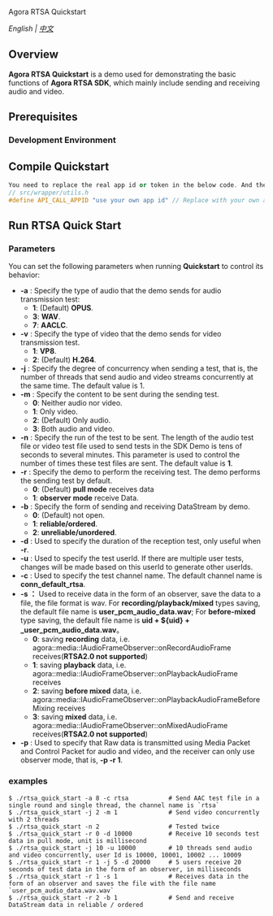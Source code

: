 Agora RTSA Quickstart

*English | [中文](README(rtsa).zh.md)*

## Overview

**Agora RTSA Quickstart** is a demo used for demonstrating the basic functions of **Agora RTSA SDK**, which mainly include sending and receiving audio and video.

## Prerequisites
### Development Environment



## Compile Quickstart

```cpp
You need to replace the real app id or token in the below code. And then compile according to README.zh.md
// src/wrapper/utils.h
#define API_CALL_APPID "use your own app id" // Replace with your own appId
```


## Run RTSA Quick Start

### Parameters

You can set the following parameters when running **Quickstart** to control its behavior:

* **-a** : Specify the type of audio that the demo sends for audio transmission test:
    * **1**: (Default) **OPUS**.
    * **3**: **WAV**.
    * **7**: **AACLC**.
* **-v** : Specify the type of video that the demo sends for video transmission test. 
    * **1**: **VP8**.
    * **2**: (Default) **H.264**.
* **-j** : Specify the degree of concurrency when sending a test, that is, the number of threads that send audio and video streams concurrently at the same time. The default value is 1.
* **-m** : Specify the content to be sent during the sending test.
    * **0**: Neither audio nor video.
    * **1**: Only video.
    * **2**: (Default) Only audio.
    * **3**: Both audio and video.
* **-n** : Specify the run of the test to be sent. The length of the audio test file or video test file used to send tests in the SDK Demo is tens of seconds to several minutes. This parameter is used to control the number of times these test files are sent. The default value is **1**.
* **-r** : Specify the demo to perform the receiving test. The demo performs the sending test by default. 
    * **0**: (Default) **pull mode** receives data
    * **1**: **observer mode** receive Data. 
* **-b** : Specify the form of sending and receiving DataStream by demo. 
    * **0**: (Default) not open.
    * **1**: **reliable/ordered**.
    * **2**: **unreliable/unordered**.
* **-d** : Used to specify the duration of the reception test, only useful when **-r**.
* **-u** : Used to specify the test userId. If there are multiple user tests, changes will be made based on this userId to generate other userIds.
* **-c** : Used to specify the test channel name. The default channel name is **conn_default_rtsa**.
* **-s ：** Used to receive data in the form of an observer, save the data to a file, the file format is wav. For **recording/playback/mixed** types saving, the default file name is **user_pcm_audio_data.wav**; For **before-mixed** type saving, the default file name is **uid + ${uid} + _user_pcm_audio_data.wav**。
    * **0**: saving **recording** data, i.e. agora::media::IAudioFrameObserver::onRecordAudioFrame receives(**RTSA2.0 not supported**)
    * **1**: saving **playback** data, i.e. agora::media::IAudioFrameObserver::onPlaybackAudioFrame receives
    * **2**: saving **before mixed** data, i.e. agora::media::IAudioFrameObserver::onPlaybackAudioFrameBeforeMixing receives
    * **3**: saving **mixed** data, i.e. agora::media::IAudioFrameObserver::onMixedAudioFrame receives(**RTSA2.0 not supported**)
* **-p** : Used to specify that Raw data is transmitted using Media Packet and Control Packet for audio and video, and the receiver can only use observer mode, that is, **-p -r 1**.

### examples

```
$ ./rtsa_quick_start -a 8 -c rtsa           # Send AAC test file in a single round and single thread, the channel name is `rtsa`
$ ./rtsa_quick_start -j 2 -m 1              # Send video concurrently with 2 threads
$ ./rtsa_quick_start -n 2                   # Tested twice
$ ./rtsa_quick_start -r 0 -d 10000          # Receive 10 seconds test data in pull mode, unit is millisecond
$ ./rtsa_quick_start -j 10 -u 10000         # 10 threads send audio and video concurrently, user Id is 10000, 10001, 10002 ... 10009
$ ./rtsa_quick_start -r 1 -j 5 -d 20000     # 5 users receive 20 seconds of test data in the form of an observer, in milliseconds
$ ./rtsa_quick_start -r 1 -s 1              # Receives data in the form of an observer and saves the file with the file name `user_pcm_audio_data.wav.wav`
$ ./rtsa_quick_start -r 2 -b 1              # Send and receive DataStream data in reliable / ordered 
```